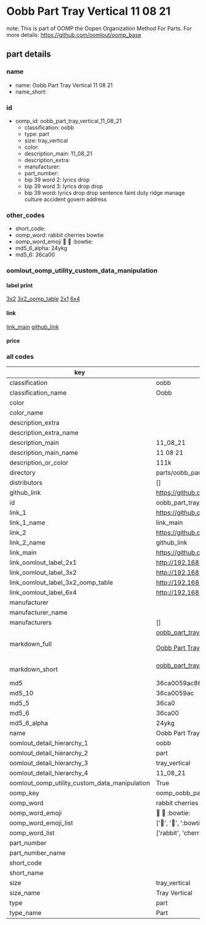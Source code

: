 # Oobb Part Tray Vertical 11 08 21  

note: This is part of OOMP the Oopen Organization Method For Parts. For more details: https://github.com/oomlout/oomp_base

##  part details





### name
* name: Oobb Part Tray Vertical 11 08 21
* name_short: 
### id
* oomp_id: oobb_part_tray_vertical_11_08_21
  * classification: oobb
  * type: part
  * size: tray_vertical
  * color: 
  * description_main: 11_08_21
  * description_extra: 
  * manufacturer: 
  * part_number: 
  * bip 39 word 2: lyrics drop
  * bip 39 word 3: lyrics drop drop
  * bip 39 word: lyrics drop drop sentence faint duty ridge manage culture accident govern address

### other_codes
* short_code: 
* oomp_word: rabbit cherries bowtie
* oomp_word_emoji :rabbit: :cherries: :bowtie:
* md5_6_alpha: 24ykg
* md5_6: 36ca00






### oomlout_oomp_utility_custom_data_manipulation
#### label print
[3x2](http://192.168.1.245:1112/?label=oomp%2024ykg)
[3x2_oomp_table](http://192.168.1.107:1112/?label=oomp%2024ykg)
[2x1](http://192.168.1.242:1112/?label=oomp%2024ykg)
[6x4](http://192.168.1.55:1112/?label=oomp%2024ykg)    

#### link

[link_main](https://github.com/oomlout/oomlout_oomp_current_version_messy/tree/main/parts/oobb_part_tray_vertical_11_08_21) [github_link](https://github.com/oomlout/oomlout_oomp_part_src/tree/main/parts/oobb_part_tray_vertical_11_08_21)                             

#### price







### all codes 
| key | value |  
| --- | --- |  
| classification | oobb |  
| classification_name | Oobb |  
| color |  |  
| color_name |  |  
| description_extra |  |  
| description_extra_name |  |  
| description_main | 11_08_21 |  
| description_main_name | 11 08 21 |  
| description_or_color | 111k |  
| directory | parts/oobb_part_tray_vertical_11_08_21 |  
| distributors | [] |  
| github_link | https://github.com/oomlout/oomlout_oomp_part_src/tree/main/parts/oobb_part_tray_vertical_11_08_21 |  
| id | oobb_part_tray_vertical_11_08_21 |  
| link_1 | https://github.com/oomlout/oomlout_oomp_current_version_messy/tree/main/parts/oobb_part_tray_vertical_11_08_21 |  
| link_1_name | link_main |  
| link_2 | https://github.com/oomlout/oomlout_oomp_part_src/tree/main/parts/oobb_part_tray_vertical_11_08_21 |  
| link_2_name | github_link |  
| link_main | https://github.com/oomlout/oomlout_oomp_current_version_messy/tree/main/parts/oobb_part_tray_vertical_11_08_21 |  
| link_oomlout_label_2x1 | http://192.168.1.242:1112/?label=oomp%2024ykg |  
| link_oomlout_label_3x2 | http://192.168.1.245:1112/?label=oomp%2024ykg |  
| link_oomlout_label_3x2_oomp_table | http://192.168.1.107:1112/?label=oomp%2024ykg |  
| link_oomlout_label_6x4 | http://192.168.1.55:1112/?label=oomp%2024ykg |  
| manufacturer |  |  
| manufacturer_name |  |  
| manufacturers | [] |  
| markdown_full | [oobb_part_tray_vertical_11_08_21](https://github.com/oomlout/oomlout_oomp_current_version_messy/tree/main/parts/oobb_part_tray_vertical_11_08_21)<br>[](https://github.com/oomlout/oomlout_oomp_current_version_messy/tree/main/parts/oobb_part_tray_vertical_11_08_21)<br>[Oobb Part Tray Vertical 11 08 21](https://github.com/oomlout/oomlout_oomp_current_version_messy/tree/main/parts/oobb_part_tray_vertical_11_08_21)<br><br> |  
| markdown_short | [oobb_part_tray_vertical_11_08_21](https://github.com/oomlout/oomlout_oomp_current_version_messy/tree/main/parts/oobb_part_tray_vertical_11_08_21)<br><br> |  
| md5 | 36ca0059ac86f7311228fc3e86d0dc2b |  
| md5_10 | 36ca0059ac |  
| md5_5 | 36ca0 |  
| md5_6 | 36ca00 |  
| md5_6_alpha | 24ykg |  
| name | Oobb Part Tray Vertical 11 08 21 |  
| oomlout_detail_hierarchy_1 | oobb |  
| oomlout_detail_hierarchy_2 | part |  
| oomlout_detail_hierarchy_3 | tray_vertical |  
| oomlout_detail_hierarchy_4 | 11_08_21 |  
| oomlout_oomp_utility_custom_data_manipulation | True |  
| oomp_key | oomp_oobb_part_tray_vertical_11_08_21 |  
| oomp_word | rabbit cherries bowtie |  
| oomp_word_emoji | :rabbit: :cherries: :bowtie: |  
| oomp_word_emoji_list | [':rabbit:', ':cherries:', ':bowtie:'] |  
| oomp_word_list | ['rabbit', 'cherries', 'bowtie'] |  
| part_number |  |  
| part_number_name |  |  
| short_code |  |  
| short_name |  |  
| size | tray_vertical |  
| size_name | Tray Vertical |  
| type | part |  
| type_name | Part |  
